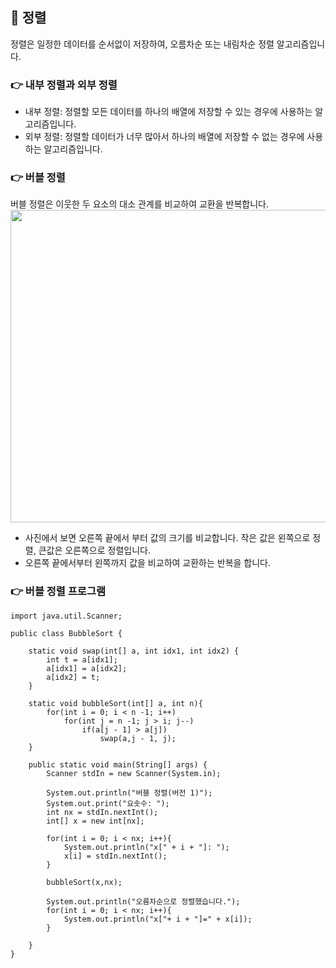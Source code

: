 ## 📌 정렬
정렬은 일정한 데이터를 순서없이 저장하여, 오름차순 또는 내림차순 정렬 알고리즘입니다.

### 👉 내부 정렬과 외부 정렬
+ 내부 정렬: 정렬할 모든 데이터를 하나의 배열에 저장할 수 있는 경우에 사용하는 알고리즘입니다.
+ 외부 정렬: 정렬할 데이터가 너무 많아서 하나의 배열에 저장할 수 없는 경우에 사용하는 알고리즘입니다.

### 👉 버블 정렬
버블 정렬은 이웃한 두 요소의 대소 관계를 비교하여 교환을 반복합니다.
</br>
<img src="https://user-images.githubusercontent.com/58936137/178909026-e20bdaf9-c034-46b2-a1c5-1813cc1a4424.png" width="600px" height="500px">
+ 사진에서 보면 오른쪽 끝에서 부터 값의 크기를 비교합니다. 작은 값은 왼쪽으로 정렬, 큰값은 오른쪽으로 정렬입니다.
+ 오른쪽 끝에서부터 왼쪽까지 값을 비교하여 교환하는 반복을 합니다.

### 👉 버블 정렬 프로그램
~~~
import java.util.Scanner;

public class BubbleSort {

    static void swap(int[] a, int idx1, int idx2) {
        int t = a[idx1];
        a[idx1] = a[idx2];
        a[idx2] = t;
    }

    static void bubbleSort(int[] a, int n){
        for(int i = 0; i < n -1; i++)
            for(int j = n -1; j > i; j--)
                if(a[j - 1] > a[j])
                    swap(a,j - 1, j);
    }
    
    public static void main(String[] args) {
        Scanner stdIn = new Scanner(System.in);

        System.out.println("버블 정렬(버전 1)");
        System.out.print("요솟수: ");
        int nx = stdIn.nextInt();
        int[] x = new int[nx];

        for(int i = 0; i < nx; i++){
            System.out.println("x[" + i + "]: ");
            x[i] = stdIn.nextInt();
        }

        bubbleSort(x,nx);

        System.out.println("오름차순으로 정렬했습니다.");
        for(int i = 0; i < nx; i++){
            System.out.println("x["+ i + "]=" + x[i]);
        }

    }
}

~~~

